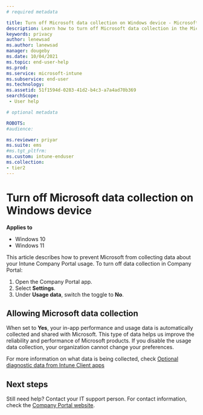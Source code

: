 ```yaml
---
# required metadata

title: Turn off Microsoft data collection on Windows device - Microsoft Intune | Microsoft Docs
description: Learn how to turn off Microsoft data collection in the Microsoft Intune and Company Portal apps for Windows. 
keywords: privacy
author: lenewsad
ms.author: lanewsad
manager: dougeby
ms.date: 10/04/2021
ms.topic: end-user-help
ms.prod:
ms.service: microsoft-intune
ms.subservice: end-user
ms.technology:
ms.assetid: 51f1594d-0283-41d2-b4c3-a7a4ad70b369
searchScope:
 - User help

# optional metadata

ROBOTS:  
#audience:

ms.reviewer: priyar
ms.suite: ems
#ms.tgt_pltfrm:
ms.custom: intune-enduser
ms.collection:
- tier2
---
```



# Turn off Microsoft data collection on Windows device  

**Applies to**  
- Windows 10  
- Windows 11  

This article describes how to prevent Microsoft from collecting data about your Intune Company Portal usage. To turn off data collection in Company Portal:  

1. Open the Company Portal app.  
2. Select **Settings**.
3. Under **Usage data**, switch the toggle to **No**.  

## Allowing Microsoft data collection   

When set to **Yes**, your in-app performance and usage data is automatically collected and shared with Microsoft. This type of data helps us improve the reliability and performance of Microsoft products. If you disable the usage data collection, your organization cannot change your preferences.    

For more information on what data is being collected, check [Optional diagnostic data from Intune Client apps](/mem/intune/protect/client-apps-optional-data)

## Next steps  

Still need help? Contact your IT support person. For contact information, check the [Company Portal website](https://go.microsoft.com/fwlink/?linkid=2010980).

